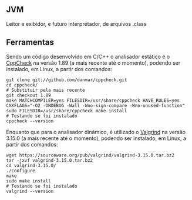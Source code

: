 ## JVM

Leitor e exibidor, e futuro interpretador, de arquivos .class

## Ferramentas

Sendo um código desenvolvido em C/C++ o analisador estático é o [CppCheck](https://github.com/danmar/cppcheck) na versão 1.89 (a mais recente até o momento), podendo ser instalado, em Linux, a partir dos comandos:

```
git clone git://github.com/danmar/cppcheck.git
cd cppcheck/
# Substituir pela mais recente
git checkout 1.89
make MATCHCOMPILER=yes FILESDIR=/usr/share/cppcheck HAVE_RULES=yes CXXFLAGS="-O2 -DNDEBUG -Wall -Wno-sign-compare -Wno-unused-function"
sudo FILESDIR=/usr/share/cppcheck make install
# Testando se foi instalado
cppcheck --version
```

Enquanto que para o analisador dinâmico, é utilizado o [Valgrind](http://www.valgrind.org/) na versão 3.15.0 (a mais recente até o momento), podendo ser instalado, em Linux, a partir dos comandos:

```
wget https://sourceware.org/pub/valgrind/valgrind-3.15.0.tar.bz2
tar -jxvf valgrind-3.15.0.tar.bz2
cd valgrind-3.15.0/
./configure
make
sudo make install
# Testando se foi instalado
valgrind --version
```
